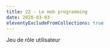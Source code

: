 ```yaml
---
title: 22 - Le mob programming
date: 2020-03-03
eleventyExcludeFromCollections: true
---
```


Jeu de rôle
utilisateur
